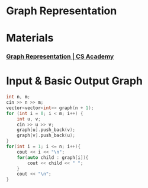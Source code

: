 # Graph Representation
# Materials
### [Graph Representation | CS Academy](https://csacademy.com/lesson/graph_representation)

# Input & Basic Output Graph  
```cpp
int n, m;
cin >> n >> m;
vector<vector<int>> graph(n + 1);
for (int i = 0; i < m; i++) {
    int u, v;
    cin >> u >> v;
    graph[u].push_back(v);
    graph[v].push_back(u);
}
for(int i = 1; i <= n; i++){
    cout << i << "\n";
    for(auto child : graph[i]){
        cout << child << " ";
    }
    cout << "\n";
} 
```
